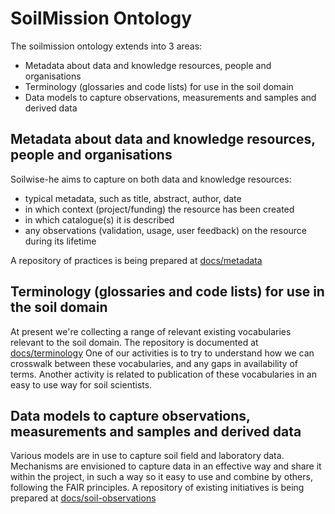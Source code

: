 # SoilMission Ontology

The soilmission ontology extends into 3 areas:

- Metadata about data and knowledge resources, people and organisations
- Terminology (glossaries and code lists) for use in the soil domain
- Data models to capture observations, measurements and samples and derived data

## Metadata about data and knowledge resources, people and organisations

Soilwise-he aims to capture on both data and knowledge resources:

- typical metadata, such as title, abstract, author, date
- in which context (project/funding) the resource has been created
- in which catalogue(s) it is described
- any observations (validation, usage, user feedback) on the resource during its lifetime

A repository of practices is being prepared at [docs/metadata](./docs/metadata.md)

## Terminology (glossaries and code lists) for use in the soil domain

At present we're collecting a range of relevant existing vocabularies relevant to the soil domain. The repository is documented at [docs/terminology](./docs/terminology.md)
One of our activities is to try to understand how we can crosswalk between these vocabularies, and any gaps in availability of terms.
Another activity is related to publication of these vocabularies in an easy to use way for soil scientists.


## Data models to capture observations, measurements and samples and derived data 

Various models are in use to capture soil field and laboratory data. Mechanisms are envisioned to capture data in an effective way and share it within the project, in such a way so it easy to use and combine by others, following the FAIR principles. A repository of existing initiatives is being prepared at [docs/soil-observations](./docs/soil-observations.md)
